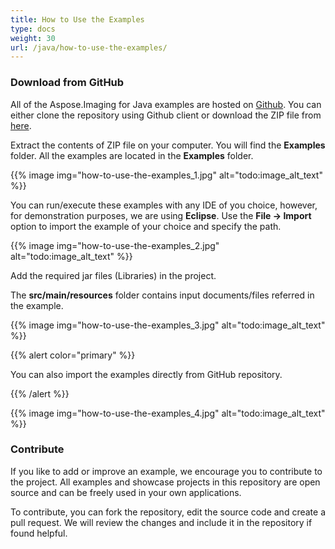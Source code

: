 ```yaml
---
title: How to Use the Examples
type: docs
weight: 30
url: /java/how-to-use-the-examples/
---
```


### **Download from GitHub**
All of the Aspose.Imaging for Java examples are hosted on [Github](https://github.com/aspose-imaging/Aspose.Imaging-for-Java). You can either clone the repository using Github client or download the ZIP file from [here](https://github.com/aspose-imaging/Aspose.Imaging-for-Java/archive/refs/heads/master.zip).

Extract the contents of ZIP file on your computer. You will find the **Examples** folder. All the examples are located in the **Examples** folder.

{{% image img="how-to-use-the-examples_1.jpg" alt="todo:image_alt_text" %}}

You can run/execute these examples with any IDE of you choice, however, for demonstration purposes, we are using **Eclipse**. Use the **File -> Import** option to import the example of your choice and specify the path.

{{% image img="how-to-use-the-examples_2.jpg" alt="todo:image_alt_text" %}}

Add the required jar files (Libraries) in the project.

The **src/main/resources** folder contains input documents/files referred in the example.

{{% image img="how-to-use-the-examples_3.jpg" alt="todo:image_alt_text" %}}

{{% alert color="primary" %}} 

You can also import the examples directly from GitHub repository.

{{% /alert %}} 

{{% image img="how-to-use-the-examples_4.jpg" alt="todo:image_alt_text" %}}
### **Contribute**
If you like to add or improve an example, we encourage you to contribute to the project. All examples and showcase projects in this repository are open source and can be freely used in your own applications.

To contribute, you can fork the repository, edit the source code and create a pull request. We will review the changes and include it in the repository if found helpful.
